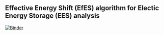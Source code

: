 ## Effective Energy Shift (EfES) algorithm for Electic Energy Storage (EES) analysis

[![Binder](https://mybinder.org/badge_logo.svg)](https://mybinder.org/v2/gh/AirborneKiwi/effective_energy_shift/7dbce28972f7f3ec721be1fbcd31bc9b7cf3043d?urlpath=lab%2Ftree%2Fdemo_notebook.ipynb)

